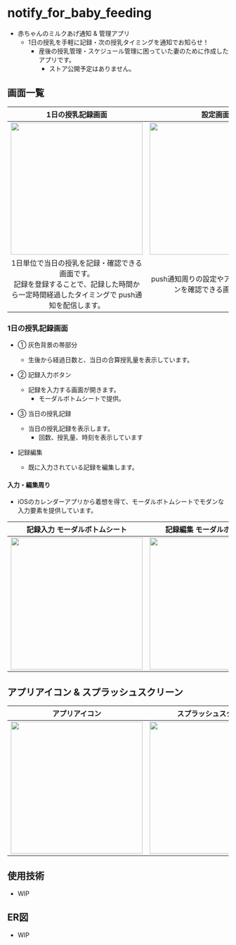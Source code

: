 
# notify_for_baby_feeding

* 赤ちゃんのミルクあげ通知 & 管理アプリ
  * 1日の授乳を手軽に記録・次の授乳タイミングを通知でお知らせ！
    * 産後の授乳管理・スケジュール管理に困っていた妻のために作成したアプリです。
      * ストア公開予定はありません。 


## 画面一覧

| 1日の授乳記録画面 | 設定画面 |
| :-: | :-: |
| <img src='https://i.imgur.com/FjYBQWl.png' height='300'> | <img src='https://i.imgur.com/xmeM0AP.png' height='300'> |
| 1日単位で当日の授乳を記録・確認できる画面です。<br>記録を登録することで、記録した時間から一定時間経過したタイミングで push通知を配信します。 | push通知周りの設定やアプリのバージョンを確認できる画面です。 |


### 1日の授乳記録画面

* ① 灰色背景の帯部分
  *  生後から経過日数と、当日の合算授乳量を表示しています。

* ② 記録入力ボタン
  * 記録を入力する画面が開きます。
    * モーダルボトムシートで提供。
 
* ③ 当日の授乳記録 
  * 当日の授乳記録を表示します。
    * 回数、授乳量、時刻を表示しています
      
* 記録編集
  * 既に入力されている記録を編集します。  

#### 入力・編集周り

* iOSのカレンダーアプリから着想を得て、モーダルボトムシートでモダンな入力要素を提供しています。

| 記録入力 モーダルボトムシート | 記録編集 モーダルボトムシート |
| :-: | :-: | 
| <img src='https://i.imgur.com/7J5T5eN.png' height='300'> | <img src='https://i.imgur.com/UqwLgXo.png' height='300'> |


## アプリアイコン & スプラッシュスクリーン
| アプリアイコン | スプラッシュスクリーン |
| :-: | :-: | 
| <img src='https://i.imgur.com/GzYNDST.jpg' height='300'> | <img src='https://i.imgur.com/2VYSPzx.png' height='300'> |



## 使用技術

* WIP


## ER図
* WIP


